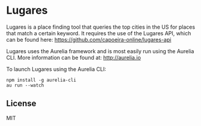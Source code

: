 Lugares
=================================

Lugares is a place finding tool that queries the top cities in the US for places that match a certain keyword. It requires
the use of the Lugares API, which can be found here: https://github.com/capoeira-online/lugares-api

Lugares uses the Aurelia framework and is most easily run using the Aurelia CLI.
More information can be found at: http://aurelia.io

To launch Lugares using the Aurelia CLI:
```
npm install -g aurelia-cli
au run --watch
```

License
-------

MIT
